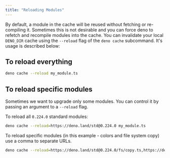 ```yaml
---
title: "Reloading Modules"
---
```


By default, a module in the cache will be reused without fetching or
re-compiling it. Sometimes this is not desirable and you can force deno to
refetch and recompile modules into the cache. You can invalidate your local
`DENO_DIR` cache using the `--reload` flag of the `deno cache` subcommand. It's
usage is described below:

## To reload everything

```bash
deno cache --reload my_module.ts
```

## To reload specific modules

Sometimes we want to upgrade only some modules. You can control it by passing an
argument to a `--reload` flag.

<p>
  To reload all <code>0.224.0</code> standard modules:
</p>

```bash
deno cache --reload=https://deno.land/std@0.224.0 my_module.ts
```

To reload specific modules (in this example - colors and file system copy) use a
comma to separate URLs.

```bash
deno cache --reload=https://deno.land/std@0.224.0/fs/copy.ts,https://deno.land/std@0.224.0/fmt/colors.ts my_module.ts
```
